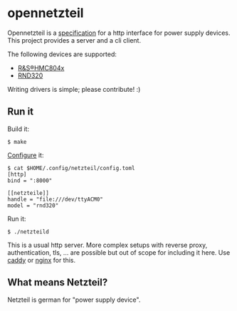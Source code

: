 # opennetzteil

Opennetzteil is a [specification](https://rumpelsepp.org/man/netzteil-http.7.html) for a http interface for power supply devices.
This project provides a server and a cli client.

The following devices are supported:

* [R&S®HMC804x](https://www.rohde-schwarz.com/de/produkt/hmc804x-produkt-startseite_63493-61542.html)
* [RND320](https://cdn-reichelt.de/documents/datenblatt/D400/RND320-KD3005D.pdf)

Writing drivers is simple; please contribute! :)

## Run it

Build it:

```
$ make
```

[Configure](https://rumpelsepp.org/man/netzteil.5.html) it:

```
$ cat $HOME/.config/netzteil/config.toml
[http]
bind = ":8000"

[[netzteile]]
handle = "file:///dev/ttyACM0"
model = "rnd320"
```

Run it:

```
$ ./netzteild
```

This is a usual http server.
More complex setups with reverse proxy, authentication, tls, … are possible but out of scope for including it here.
Use [caddy](https://caddyserver.com/) or [nginx](http://nginx.org/) for this.

## What means Netzteil?

Netzteil is german for "power supply device".
